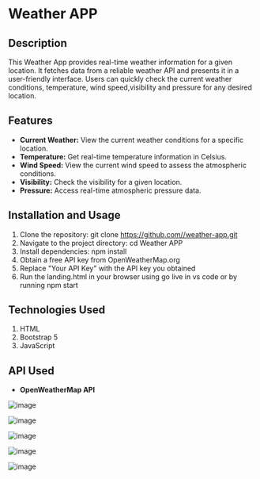 # Weather APP

## Description
This Weather App provides real-time weather information for a given location. It fetches data from a reliable weather API and presents it in a user-friendly interface. Users can quickly check the current weather conditions, temperature, wind speed,visibility and pressure for any desired location.

## Features
- **Current Weather:** View the current weather conditions for a specific location.
- **Temperature:** Get real-time temperature information in Celsius.
- **Wind Speed:** View the current wind speed to assess the atmospheric conditions.
- **Visibility:** Check the visibility for a given location.
- **Pressure:** Access real-time atmospheric pressure data.

## Installation and Usage
1. Clone the repository: git clone https://github.com//weather-app.git
2. Navigate to the project directory: cd Weather APP
3. Install dependencies: npm install
4. Obtain a free API key from OpenWeatherMap.org
5. Replace "Your API Key" with the API key you obtained
6. Run the landing.html in your browser using go live in vs code or by running npm start

## Technologies Used
1. HTML
2. Bootstrap 5
3. JavaScript

## API Used
- **OpenWeatherMap API**


![image](https://github.com/Vojaspy/Project1---Weather-APP/assets/116672030/37b333a9-709c-419b-9d9a-e98311bfde8d)

![image](https://github.com/Vojaspy/Project1---Weather-APP/assets/116672030/c431613b-8bae-4ba6-9e0a-692e18ec98d6)

![image](https://github.com/Vojaspy/Project1---Weather-APP/assets/116672030/4dff1482-f71e-4034-933e-891ef45807c9)

![image](https://github.com/Vojaspy/Project1---Weather-APP/assets/116672030/eb79c4e7-e69c-42e6-a7cd-7968d171ebc1)

![image](https://github.com/Vojaspy/Project1---Weather-APP/assets/116672030/d19359a1-2cc7-4782-b275-1d678a6073ab)



